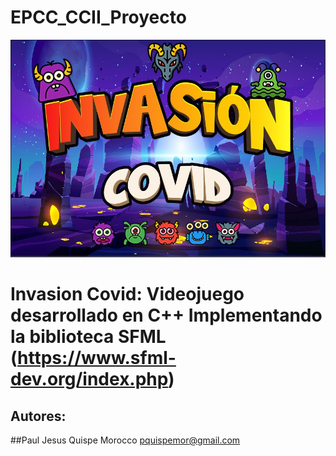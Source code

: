 # EPCC_CCII_Proyecto

﻿![NumCpp logo](https://github.com/pquispemor/EPCC_CCII_Proyecto/blob/main/ProyectoFinal/Fondos/IntroInforme.jpeg)
 
# Invasion Covid: Videojuego desarrollado en C++ Implementando la biblioteca SFML (https://www.sfml-dev.org/index.php)

## Autores: 
##Paul Jesus Quispe Morocco pquispemor@gmail.com

